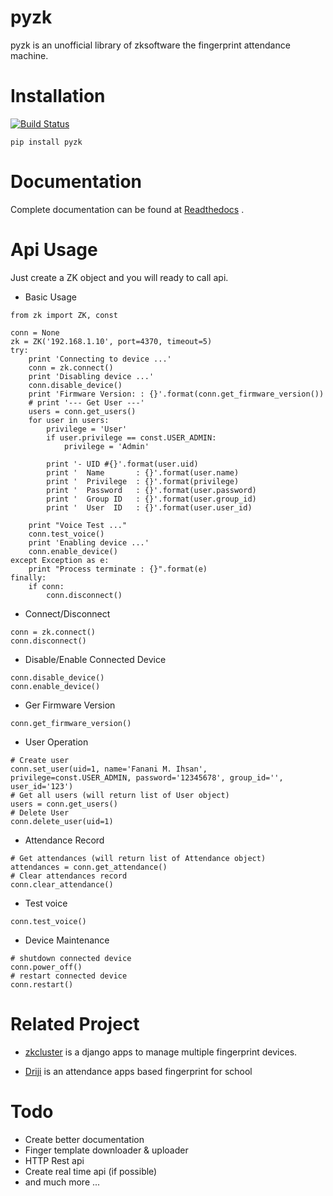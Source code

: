 # pyzk

pyzk is an unofficial library of zksoftware the fingerprint attendance machine.

# Installation

[![Build Status](https://travis-ci.org/fananimi/pyzk.svg?branch=master)](https://travis-ci.org/fananimi/pyzk)

`pip install pyzk`

# Documentation

Complete documentation can be found at [Readthedocs](http://pyzk.readthedocs.io/en/latest/ "pyzk's readthedocs") .

# Api Usage

Just create a ZK object and you will ready to call api.

* Basic Usage
```
from zk import ZK, const

conn = None
zk = ZK('192.168.1.10', port=4370, timeout=5)
try:
    print 'Connecting to device ...'
    conn = zk.connect()
    print 'Disabling device ...'
    conn.disable_device()
    print 'Firmware Version: : {}'.format(conn.get_firmware_version())
    # print '--- Get User ---'
    users = conn.get_users()
    for user in users:
        privilege = 'User'
        if user.privilege == const.USER_ADMIN:
            privilege = 'Admin'

        print '- UID #{}'.format(user.uid)
        print '  Name       : {}'.format(user.name)
        print '  Privilege  : {}'.format(privilege)
        print '  Password   : {}'.format(user.password)
        print '  Group ID   : {}'.format(user.group_id)
        print '  User  ID   : {}'.format(user.user_id)

    print "Voice Test ..."
    conn.test_voice()
    print 'Enabling device ...'
    conn.enable_device()
except Exception as e:
    print "Process terminate : {}".format(e)
finally:
    if conn:
        conn.disconnect()
```

* Connect/Disconnect

```
conn = zk.connect()
conn.disconnect()
```

* Disable/Enable Connected Device

```
conn.disable_device()
conn.enable_device()
```

* Ger Firmware Version

```
conn.get_firmware_version()
```

* User Operation

```
# Create user
conn.set_user(uid=1, name='Fanani M. Ihsan', privilege=const.USER_ADMIN, password='12345678', group_id='', user_id='123')
# Get all users (will return list of User object)
users = conn.get_users()
# Delete User
conn.delete_user(uid=1)
```

* Attendance Record
```
# Get attendances (will return list of Attendance object)
attendances = conn.get_attendance()
# Clear attendances record
conn.clear_attendance()
```

* Test voice

```
conn.test_voice()
```

* Device Maintenance

```
# shutdown connected device
conn.power_off()
# restart connected device
conn.restart()
```

# Related Project

* [zkcluster](https://github.com/fananimi/zkcluster/ "zkcluster project") is a django apps to manage multiple fingerprint devices.

* [Driji](https://github.com/fananimi/driji/ "Driji project") is an attendance apps based fingerprint for school

# Todo

* Create better documentation
* Finger template downloader & uploader
* HTTP Rest api
* Create real time api (if possible)
* and much more ...

